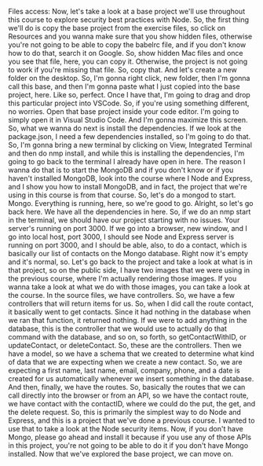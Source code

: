 Files access: Now, let's take a look at a base project we'll use throughout this course to explore security best practices with Node. So, the first thing we'll do is copy the base project from the exercise files, so click on Resources and you wanna make sure that you show hidden files, otherwise you're not going to be able to copy the babelrc file, and if you don't know how to do that, search it on Google. So, show hidden Mac files and once you see that file, here, you can copy it. Otherwise, the project is not going to work if you're missing that file. So, copy that. And let's create a new folder on the desktop. So, I'm gonna right click, new folder, then I'm gonna call this base, and then I'm gonna paste what I just copied into the base project, here. Like so, perfect. Once I have that, I'm going to drag and drop this particular project into VSCode. So, if you're using something different, no worries. Open that base project inside your code editor. I'm going to simply open it in Visual Studio Code. And I'm gonna maximize this screen. So, what we wanna do next is install the dependencies. If we look at the package.json, I need a few dependencies installed, so I'm going to do that. So, I'm gonna bring a new terminal by clicking on View, Integrated Terminal and then do nmp install, and while this is installing the dependencies, I'm going to go back to the terminal I already have open in here. The reason I wanna do that is to start the MongoDB and if you don't know or if you haven't installed MongoDB, look into the course where I Node and Express, and I show you how to install MongoDB, and in fact, the project that we're using in this course is from that course. So, let's do a mongod to start. Mongo. Everything is running, here, so we're good to go. Alright, so let's go back here. We have all the dependencies in here. So, if we do an nmp start in the terminal, we should have our project starting with no issues. Your server's running on port 3000. If we go into a browser, new window, and I go into local host, port 3000, I should see Node and Express server is running on port 3000, and I should be able, also, to do a contact, which is basically our list of contacts on the Mongo database. Right now it's empty and it's normal, so. Let's go back to the project and take a look at what is in that project, so on the public side, I have two images that we were using in the previous course, where I'm actually rendering those images. If you wanna take a look at what we do with those images, you can take a look at the course. In the source files, we have controllers. So, we have a few controllers that will return items for us. So, when I did call the route contact, it basically went to get contacts. Since it had nothing in the database when we ran that function, it returned nothing. If we were to add anything in the database, this is the controller that we would use to actually do that command with the database, and so on, so forth, so getContactWithID, or updateContact, or deleteContact. So, these are the controllers. Then we have a model, so we have a schema that we created to determine what kind of data that we are expecting when we create a new contact. So, we are expecting a first name, last name, email, company, phone, and a date is created for us automatically whenever we insert something in the database. And then, finally, we have the routes. So, basically the routes that we can call directly into the browser or from an API, so we have the contact route, we have contact with the contactID, where we could do the put, the get, and the delete request. So, this is primarily the simplest way to do Node and Express, and this is a project that we've done a previous course. I wanted to use that to take a look at the Node security items. Now, if you don't have Mongo, please go ahead and install it because if you use any of those APIs in this project, you're not going to be able to do it if you don't have Mongo installed. Now that we've explored the base project, we can move on.
